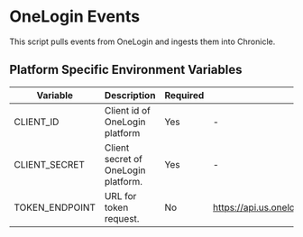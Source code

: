 # OneLogin Events

This script pulls events from OneLogin and ingests them into Chronicle.

## Platform Specific Environment Variables

| Variable       | Description                                                     | Required | Default | Secret |
| -------------- | --------------------------------------------------------------- | -------- | ------- | ------ |
| CLIENT_ID      | Client id of OneLogin platform                                  | Yes      | -       | No     |
| CLIENT_SECRET  | Client secret of OneLogin platform.                             | Yes      | -       | Yes    |
| TOKEN_ENDPOINT | URL for token request.                                          | No       | https://api.us.onelogin.com/auth/oauth2/v2/token       | No     |
